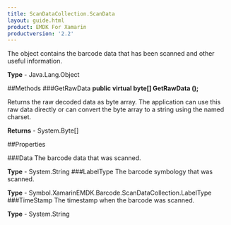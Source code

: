 ```yaml
---
title: ScanDataCollection.ScanData
layout: guide.html
product: EMDK For Xamarin
productversion: '2.2'
---
```

The object contains the barcode data that has been scanned and other useful information.

**Type** - Java.Lang.Object

##Methods
###GetRawData
**public virtual byte[] GetRawData ();**

Returns the raw decoded data as byte array. The application can use this raw data directly or can convert the byte array to a string using the named charset.


**Returns** - System.Byte[]

##Properties

###Data
The barcode data that was scanned.

**Type** - System.String
###LabelType
The barcode symbology that was scanned.

**Type** - Symbol.XamarinEMDK.Barcode.ScanDataCollection.LabelType
###TimeStamp
The timestamp when the barcode was scanned.

**Type** - System.String






